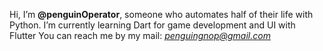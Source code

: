 Hi, I’m **@penguinOperator**, someone who automates half of their life with Python.
I’m currently learning Dart for game development and UI with Flutter
You can reach me by my mail: *penguingnop@gmail.com*
